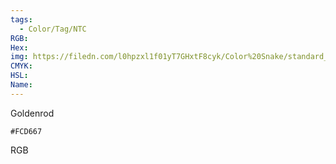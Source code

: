 ```yaml
---
tags:
  - Color/Tag/NTC
RGB:
Hex:
img: https://filedn.com/l0hpzxl1f01yT7GHxtF8cyk/Color%20Snake/standard_csv_to_svg/%23/FCD667.svg
CMYK:
HSL:
Name:
---
```

Goldenrod
```palette
#FCD667
```
RGB
